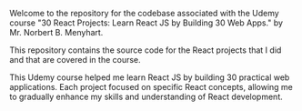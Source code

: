 Welcome to the repository for the codebase associated with the Udemy course "30 React Projects: Learn React JS by Building 30 Web Apps." by Mr. Norbert B. Menyhart.

This repository contains the source code for the React projects that I did and that are covered in the course.

This Udemy course helped me learn React JS by building 30 practical web applications. Each project focused on specific React concepts, allowing me to gradually enhance my skills and understanding of React development.